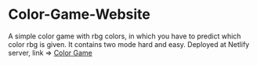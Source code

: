 # Color-Game-Website
A simple color game with rbg colors, in which you have to predict which color rbg is given. It contains two mode hard and easy.
Deployed at Netlify server, link =>
<a href="https://rgbcolor-guessinggame.netlify.app/">Color Game</a>
